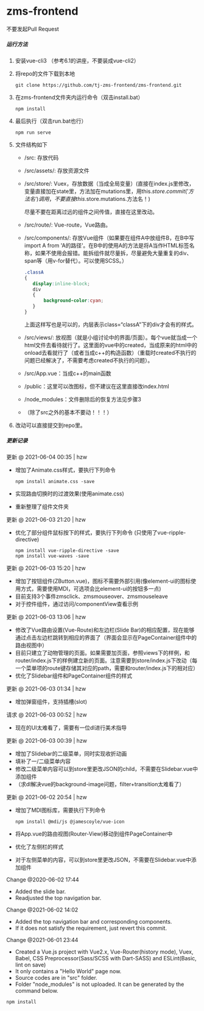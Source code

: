 # zms-frontend 

不要发起Pull Request

##### 运行方法

1. 安装vue-cli3 （参考6.1的讲座，不要装成vue-cli2）

2. 将repo的文件下载到本地

   ```Shell
   git clone https://github.com/tj-zms-frontend/zms-frontend.git
   ```

3. 在zms-frontend文件夹内运行命令（双击install.bat）

   ```shell
   npm install
   ```

4. 最后执行（双击run.bat也行）

   ```shell
   npm run serve
   ```

5. 文件结构如下

   - /src: 存放代码

   - /src/assets/: 存放资源文件

   - /src/store/: Vuex，存放数据（当成全局变量）(直接在index.js里修改，变量直接加在state里，方法加在mutations里，用this.$store.commit(’方法名‘)调用，不要直接this.$store.mutations.方法名！)

     尽量不要在距离过远的组件之间传值，直接在这里改动。

   - /src/route/: Vue-route，Vue路由。

   - /src/components/: 存放Vue组件（如果要在组件A中放组件B，在B中写import A from 'A的路径'。在B中的使用A的方法是将A当作HTML标签名称，如果不使用会报错。能拆组件就尽量拆，尽量避免大量重复的div、span等（用v-for替代）。可以使用SCSS。）

     ```css
     .classA
     {
     	display:inline-block;
     	div
     	{
     		background-color:cyan; 
     	}
     }
     ```

     上面这样写也是可以的，内层表示class=“classA"下的div才会有的样式。

   - /src/views/: 放视图（就是小组讨论中的界面/页面）。每个vue就当成一个html文件去看待就行了。这里面的vue中的created，当成原来的html中的onload去看就行了（或者当成c++的构造函数）（重载时created不执行的问题已经解决了，不需要考虑created不执行的问题）。

   - /src/App.vue：当成c++的main函数

   - /public：这里可以改图标，但不建议在这里直接改index.html

   - /node_modules：文件删除后的恢复方法见步骤3

   - （除了src之外的基本不要动！！！）

6. 改动可以直接提交到repo里。

   

##### 更新记录

更新 @ 2021-06-04 00:35 | hzw

- 增加了Animate.css样式，要执行下列命令

  ```shell
  npm install animate.css -save
  ```

- 实现路由切换时的过渡效果(使用animate.css)

- 重新整理了组件文件夹



更新 @ 2021-06-03 21:20 | hzw

- 优化了部分组件鼠标按下的样式，要执行下列命令 (只使用了vue-ripple-directive)

  ```Shell
  npm install vue-ripple-directive -save
  npm install vue-waves -save
  ```



更新 @ 2021-06-03 15:20 | hzw

- 增加了按钮组件(ZButton.vue)，图标不需要外部引用(像element-ui的图标使用方式，需要使用MDI，可选项会比element-ui的按钮多一点)
- 目前支持3个事件zmsclick、zmsmouseover、zmsmouseleave
- 对于控件组件，通过访问/componentView查看示例



更新 @ 2021-06-03 13:06 | hzw

- 修改了Vue路由设置(Vue-Route)和左边栏(Slide Bar)的相应配置，现在能够通过点击左边栏跳转到相应的界面了（界面会显示在PageContainer组件中的路由视图中）
- 目前只建立了动物管理的页面。如果需要加页面，参照views下的样例，和router/index.js下的样例建立新的页面。注意需要到store/index.js下改动（每一个菜单项的route键存储其对应的path，需要和router/index.js下的相对应）
- 优化了Slidebar组件和PageContainer组件的样式



更新 @ 2021-06-03 01:34 | hzw

- 增加弹窗组件，支持插槽(slot)



请求 @ 2021-06-03 00:52 | hzw

- 现在的UI太难看了，需要有一位dl进行美术指导



更新 @ 2021-06-03 00:39 | hzw

- 增加了Slidebar的二级菜单，同时实现收折动画
- 填补了一/二级菜单内容
- 修改二级菜单内容可以到store里更改JSON的child，不需要在Slidebar.vue中添加组件
- （求dl解决vue的background-image问题，filter+transition太难看了）



更新 @ 2021-06-02 20:54 | hzw

- 增加了MDI图标库，需要执行下列命令

  ```Shell
  npm install @mdi/js @jamescoyle/vue-icon
  ```

- 将App.vue的路由视图(Router-View)移动到组件PageContainer中
- 优化了左侧栏的样式
- 对于左侧菜单的内容，可以到store里更改JSON，不需要在Slidebar.vue中添加组件



Change @2020-06-02 17:44

- Added the slide bar.
- Readjusted the top navigation bar.



Change @2021-06-02 14:02

- Added the top navigation bar and corresponding components.
- If it does not satisfy the requirement, just revert this commit.



Change @2021-06-01 23:44

- Created a Vue.js project with Vue2.x, Vue-Router(history mode), Vuex, Babel, CSS Preprocessor(Sass/SCSS with Dart-SASS) and ESLint(Basic, lint on save)
- It only contains a "Hello World" page now.
- Source codes are in "src" folder.
- Folder "node_modules" is not uploaded. It can be generated by the command below.

```shell
npm install
```

